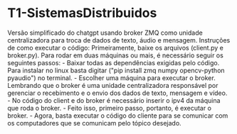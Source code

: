 # T1-SistemasDistribuidos
Versão simplificado do chatgpt usando broker ZMQ como unidade centralizadora para troca de dados de texto, áudio e mensagem.
Instruções de como executar o código:
    Primeiramente, baixe os arquivos (client.py e broker.py). Para rodar em duas máquinas ou mais, é necessário seguir os seguintes passos:
        - Baixar todas as dependências exigidas pelo código. Para instalar no linux basta digitar ("pip install zmq numpy opencv-python pyaudio") no terminal.
        - Escolher uma máquina para executar o broker. Lembrando que o broker é uma unidade centralizadora responsável por gerenciar o recebimento e o envio
    dos dados de texto, mensagem e vídeo.
        - No código do client e do broker é necessário inserir o ipv4 da máquina que roda o broker.
        - Feito isso, primeiro passo, portanto, é executar o broker.
        - Agora, basta executar o código do cliente para se comunicar com os computadores que se comunicam pelo tópico desejado.
    
